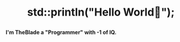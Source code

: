 # <p align="center">std::println("Hello World👋");</p>

**I'm TheBlade a "Programmer" with -1 of IQ.**
